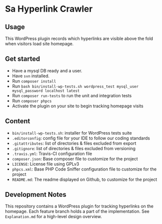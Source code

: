 # Sa Hyperlink Crawler

## Usage
This WordPress plugin records which hyperlinks are visible above the fold when visitors load site homepage.

## Get started
- Have a mysql DB ready and a user.
- Have `svn` installed.
- Run `composer install`
- Run `bash bin/install-wp-tests.sh wordpress_test mysql_user mysql_password localhost latest`
- Run `composer run-tests` to run the unit and integration tests
- Run `composer phpcs`
- Activate the plugin on your site to begin tracking homepage visits

## Content
* `bin/install-wp-tests.sh`: installer for WordPress tests suite
* `.editorconfig`: config file for your IDE to follow our coding standards
* `.gitattributes`: list of directories & files excluded from export
* `.gitignore`: list of directories & files excluded from versioning
* `.travis.yml`: Travis-CI configuration file
* `composer.json`: Base composer file to customize for the project
* `LICENSE`: License file using GPLv3
* `phpcs.xml`: Base PHP Code Sniffer configuration file to customize for the project
* `README.md`: The readme displayed on Github, to customize for the project

## Development Notes
This repository contains a WordPress plugin for tracking hyperlinks on the homepage. Each feature branch holds a part of the implementation. See `Explanation.md` for a high-level design overview.